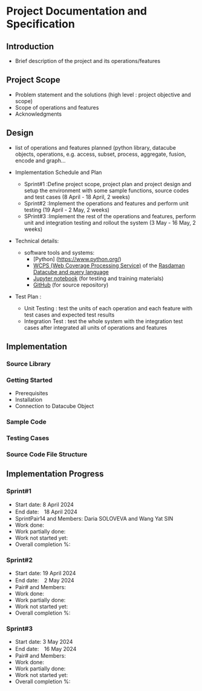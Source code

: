 # Project Documentation and Specification

## Introduction
+ Brief description of the project and its operations/features

## Project Scope
+ Problem statement and the solutions (high level : project objective and scope)
+ Scope of operations and features
+ Acknowledgments 

## Design 
+ list of operations and features planned (python library, datacube objects, operations, e.g. access, subset, process, aggregate, fusion, encode and graph…
+ Implementation Schedule and Plan
  - Sprint#1 :Define project scope, project plan and project design and setup the environment with some sample functions, source codes and test cases (8 April - 18 April, 2 weeks)
  - Sprint#2 :Implement the operations and features and perform unit testing (19 April - 2 May, 2 weeks)
  - SPrint#3 :Implement the rest of the operations and features, perform unit and integration testing and rollout the system (3 May - 16 May, 2 weeks)

+ Technical details:
  - software tools and systems:
    - [Python] (https://www.python.org/)
    - [WCPS (Web Coverage Processing Service)](https://earthserver.eu/wcs/) of the [Rasdaman Datacube and query language](https://standards.rasdaman.com/) 
    - [Jupyter notebook](https://jupyter.org/install) (for testing and training materials)
    - [GitHub](https://github.com/) (for source repository)
+ Test Plan :
  - Unit Testing : test the units of each operation and each feature with test cases and expected test results 
  - Integration Test : test the whole system with the integration test cases after integrated all units of operations and features

## Implementation
### Source Library
### Getting Started
+ Prerequisites
+ Installation
+ Connection to Datacube Object

### Sample Code

### Testing Cases

### Source Code File Structure

## Implementation Progress
### Sprint#1
+ Start date: 8 April 2024
+ End date:　18 April 2024
+ SprintPair14 and Members: Daria SOLOVEVA and Wang Yat SIN 
+ Work done:
+ Work partially done:
+ Work not started yet:
+ Overall completion %: 

### Sprint#2
+ Start date: 19 April 2024
+ End date:　2 May 2024
+ Pair# and Members: 
+ Work done:
+ Work partially done:
+ Work not started yet:
+ Overall completion %: 
  
### Sprint#3
+ Start date: 3 May 2024
+ End date:　16 May 2024
+ Pair# and Members: 
+ Work done:
+ Work partially done:
+ Work not started yet:
+ Overall completion %: 
